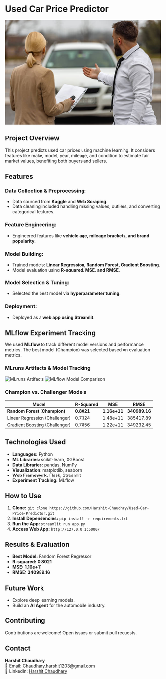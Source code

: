 # Used Car Price Predictor

![Used Car Image](image%20copy.png)  

## **Project Overview**
This project predicts used car prices using machine learning. It considers features like make, model, year, mileage, and condition to estimate fair market values, benefiting both buyers and sellers.

## **Features**

### **Data Collection & Preprocessing:**
- Data sourced from **Kaggle** and **Web Scraping**.
- Data cleaning included handling missing values, outliers, and converting categorical features.

### **Feature Engineering:**
- Engineered features like **vehicle age, mileage brackets, and brand popularity**.

### **Model Building:**
- Trained models: **Linear Regression, Random Forest, Gradient Boosting**.
- Model evaluation using **R-squared, MSE, and RMSE**.

### **Model Selection & Tuning:**
- Selected the best model via **hyperparameter tuning**.

### **Deployment:**
- Deployed as a **web app using Streamlit**.

## **MLflow Experiment Tracking**
We used **MLflow** to track different model versions and performance metrics. The best model (Champion) was selected based on evaluation metrics.

### **MLruns Artifacts & Model Tracking**
![MLruns Artifacts](mlruns_artifacts.png)
![MLflow Model Comparison](mlruns_comparison.png)

### **Champion vs. Challenger Models**
| Model | R-Squared | MSE | RMSE |
|--------|------------|------------|------------|
| **Random Forest (Champion)** | **0.8021** | **1.16e+11** | **340989.16** |
| Linear Regression (Challenger) | 0.7324 | 1.48e+11 | 385417.89 |
| Gradient Boosting (Challenger) | 0.7856 | 1.22e+11 | 349232.45 |

## **Technologies Used**
- **Languages:** Python
- **ML Libraries:** scikit-learn, XGBoost
- **Data Libraries:** pandas, NumPy
- **Visualization:** matplotlib, seaborn
- **Web Framework:** Flask, Streamlit
- **Experiment Tracking:** MLflow

## **How to Use**

1. **Clone:** `git clone https://github.com/Harshit-Chaudhry/Used-Car-Price-Predictor.git`
2. **Install Dependencies:** `pip install -r requirements.txt`
3. **Run the App:** `streamlit run app.py`
4. **Access Web App:** `http://127.0.0.1:5000/`

## **Results & Evaluation**
- **Best Model:** Random Forest Regressor
- **R-squared:** **0.8021**  
- **MSE:** **1.16e+11**  
- **RMSE:** **340989.16**  

## **Future Work**
- Explore deep learning models.
- Build an **AI Agent** for the automobile industry.

## **Contributing**
Contributions are welcome! Open issues or submit pull requests.

## **Contact**
**Harshit Chaudhary**  
📧 Email: Chaudhary.harshit1203@gmail.com  
🔗 LinkedIn: [Harshit Chaudhary](https://www.linkedin.com/in/harshit-chaudhary-Ai-Agent/)

